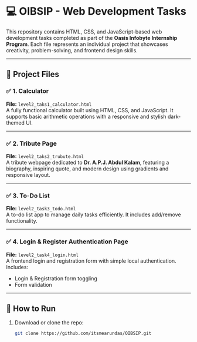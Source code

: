 # 💻 OIBSIP - Web Development Tasks

This repository contains HTML, CSS, and JavaScript-based web development tasks completed as part of the **Oasis Infobyte Internship Program**. Each file represents an individual project that showcases creativity, problem-solving, and frontend design skills.

---

## 📁 Project Files

### ✅ 1. Calculator
**File:** `level2_taks1_calculator.html`  
A fully functional calculator built using HTML, CSS, and JavaScript. It supports basic arithmetic operations with a responsive and stylish dark-themed UI.

---

### ✅ 2. Tribute Page
**File:** `level2_taks2_trubute.html`  
A tribute webpage dedicated to **Dr. A.P.J. Abdul Kalam**, featuring a biography, inspiring quote, and modern design using gradients and responsive layout.

---

### ✅ 3. To-Do List
**File:** `level2_task3_todo.html`  
A to-do list app to manage daily tasks efficiently. It includes add/remove functionality.

---

### ✅ 4. Login & Register Authentication Page
**File:** `level2_task4_login.html`  
A frontend login and registration form with simple local authentication. Includes:
- Login & Registration form toggling
- Form validation

---

## 🚀 How to Run

1. Download or clone the repo:
   ```bash
   git clone https://github.com/itsmearundas/OIBSIP.git
